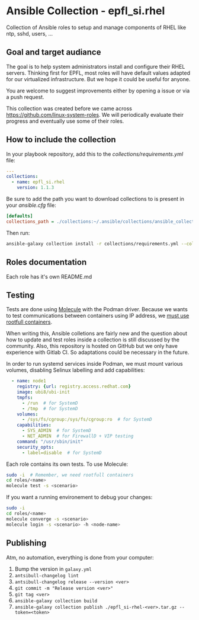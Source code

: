 # Ansible Collection - epfl_si.rhel

Collection of Ansible roles to setup and manage components of RHEL like ntp, sshd, users, ...


## Goal and target audiance

The goal is to help system administrators install and configure their RHEL servers. Thinking first for EPFL, most roles will have default values adapted for our virtualized infrastructure. But we hope it could be useful for anyone.

You are welcome to suggest improvements either by opening a issue or via a push request.

This collection was created before we came across https://github.com/linux-system-roles. We will periodically evaluate their progress and eventually use some of their roles.


## How to include the collection

In your playbook repository, add this to the *collections/requirements.yml* file:

```yaml
---
collections:
  - name: epfl_si.rhel
    version: 1.1.3
```

Be sure to add the path you want to download collections to is present in your *ansible.cfg* file:

```ini
[defaults]
collections_path = ./collections:~/.ansible/collections/ansible_collections
```

Then run:

```bash
ansible-galaxy collection install -r collections/requirements.yml --collections-path ./collections
```

## Roles documentation

Each role has it's own README.md


## Testing

Tests are done using [Molecule](https://molecule.readthedocs.io) with the Podman driver. Because we wants to test communications between containers using IP address, we [must use rootfull containers](https://www.redhat.com/sysadmin/container-networking-podman).

When writing this, Ansible colletions are fairly new and the question about how to update and test roles inside a collection is still discussed by the community. Also, this repository is hosted on GitHub but we only have experience with Gitlab CI. So adaptations could be necessary in the future.

In order to run systemd services inside Podman, we must mount various volumes, disabling Selinux labelling and add capabilities:

```yaml
  - name: node1
    registry: {url: registry.access.redhat.com}
    image: ubi8/ubi-init
    tmpfs:
      - /run  # for SystemD
      - /tmp  # for SystemD
    volumes:
      - /sys/fs/cgroup:/sys/fs/cgroup:ro  # for SystemD
    capabilities:
      - SYS_ADMIN  # for SystemD
      - NET_ADMIN  # for FirewallD + VIP testing
    command: "/usr/sbin/init"
    security_opts:
      - label=disable  # for SystemD
```

Each role contains its own tests. To use Molecule:

```bash
sudo -i  # Remember, we need rootfull containers
cd roles/<name>
molecule test -s <scenario>
```

If you want a running environement to debug your changes:

```bash
sudo -i
cd roles/<name>
molecule converge -s <scenario>
molecule login -s <scenario> -h <node-name>
```

## Publishing

Atm, no automation, everything is done from your computer:

1. Bump the version in `galaxy.yml`
1. `antsibull-changelog lint`
1. `antsibull-changelog release --version <ver>`
1. `git commit -m "Release version <ver>"`
1. `git tag <ver>`
1. `ansible-galaxy collection build`
1. `ansible-galaxy collection publish ./epfl_si-rhel-<ver>.tar.gz --token=<token>`
